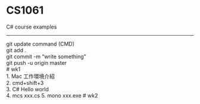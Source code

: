 # CS1061 <br/>
C# course examples <br/>
<hr/>
git update command (CMD) <br/>
git add . <br/>
git commit -m “write something” <br/>
git push -u origin master <br/>
# wk1 <br/>
1. Mac 工作環境介紹 <br/>
2. cmd+shift+3 <br/>
3. C# Hello world <br/>
4. mcs xxx.cs
5. mono xxx.exe
# wk2 <br/>
